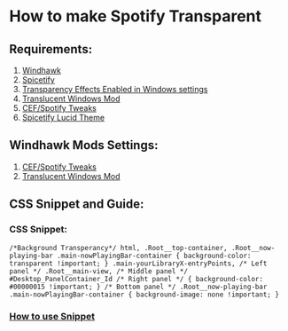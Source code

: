 # How to make Spotify Transparent

## Requirements:
1) [Windhawk](https://windhawk.net/)
2) [Spicetify](https://spicetify.app/docs/getting-started/)
3) [Transparency Effects Enabled in Windows settings](https://de4uth.org/TransparencyEffects.png)
4) [Translucent Windows Mod](https://windhawk.net/mods/translucent-windows)
5) [CEF/Spotify Tweaks](https://windhawk.net/mods/cef-titlebar-enabler-universal)
6) [Spicetify Lucid Theme](https://github.com/sanoojes/Spicetify-Lucid#installation)

## Windhawk Mods Settings:
1) [CEF/Spotify Tweaks](https://de4uth.org/spotifyconfig.mp4)
2) [Translucent Windows Mod](https://de4uth.org/wtconfig.mp4)

## CSS Snippet and Guide:

### CSS Snippet: <br>
  ``/*Background Transperancy*/ html, .Root__top-container, .Root__now-playing-bar .main-nowPlayingBar-container { background-color: transparent !important; } .main-yourLibraryX-entryPoints, /* Left panel */ .Root__main-view, /* Middle panel */ #Desktop_PanelContainer_Id /* Right panel */ { background-color: #00000015 !important; } /* Bottom panel */ .Root__now-playing-bar .main-nowPlayingBar-container { background-image: none !important; }``

### [How to use Snippet](https://de4uth.org/csssinp.mp4)


